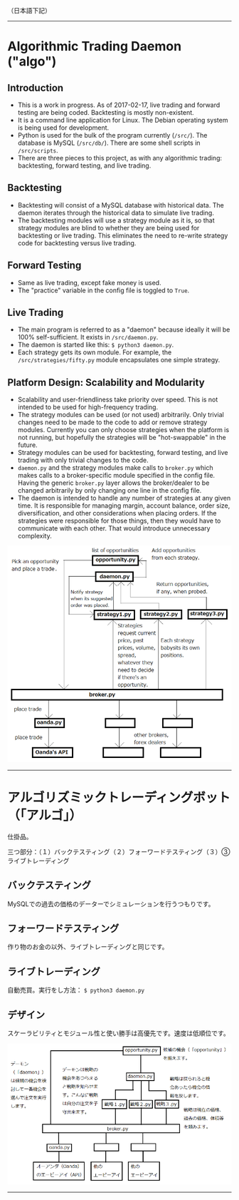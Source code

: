 （日本語下記）

---

# Algorithmic Trading Daemon ("algo")

## Introduction

- This is a work in progress. As of 2017-02-17, live trading and forward testing are being coded. Backtesting is mostly non-existent. 
- It is a command line application for Linux. The Debian operating system is being used for development.
- Python is used for the bulk of the program currently (`/src/`). The database is MySQL (`/src/db/`). There are some shell scripts in `/src/scripts`.
- There are three pieces to this project, as with any algorithmic trading: backtesting, forward testing, and live trading.

## Backtesting
- Backtesting will consist of a MySQL database with historical data. The daemon iterates through the historical data to simulate live trading.
- The backtesting modules will use a strategy module as it is, so that strategy modules are blind to whether they are being used for backtesting or live trading. This eliminates the need to re-write strategy code for backtesting versus live trading.

## Forward Testing
- Same as live trading, except fake money is used.
- The "practice" variable in the config file is toggled to `True`.

## Live Trading
- The main program is referred to as a "daemon" because ideally it will be 100% self-sufficient. It exists in `/src/daemon.py`.
- The daemon is started like this: `$ python3 daemon.py`.
- Each strategy gets its own module. For example, the `/src/strategies/fifty.py` module encapsulates one simple strategy.

## Platform Design: Scalability and Modularity
- Scalability and user-friendliness take priority over speed. This is not intended to be used for high-frequency trading.
- The strategy modules can be used (or not used) arbitrarily. Only trivial changes need to be made to the code to add or remove strategy modules. Currently you can only choose strategies when the platform is not running, but hopefully the strategies will be "hot-swappable" in the future.
- Strategy modules can be used for backtesting, forward testing, and live trading with only trivial changes to the code.
- `daemon.py` and the strategy modules make calls to `broker.py` which makes calls to a broker-specific module specified in the config file. Having the generic `broker.py` layer allows the broker/dealer to be changed arbitrarily by only changing one line in the config file. 
- The daemon is intended to handle any number of strategies at any given time. It is responsible for managing margin, account balance, order size, diversification, and other considerations when placing orders. If the strategies were responsible for those things, then they would have to communicate with each other. That would introduce unnecessary complexity.

![diagram](media/platform_diagram.png)

---

# アルゴリズミックトレーディングボット（「アルゴ」）
仕掛品。    

三つ部分：（１）バックテスティング（２）フォーワードテスティング（３）③　ライブトレーディング

## バックテスティング
MySQLでの過去の価格のデーターでシミュレーションを行うつもりです。

## フォーワードテスティング
作り物のお金の以外、ライブトレーディングと同じです。

## ライブトレーディング
自動売買。実行をし方法： `$ python3 daemon.py`

## デザイン
スケーラビリティとモジュール性と使い勝手は高優先です。速度は低順位です。

![diagram](media/platform_diagram_jp.png)

---






